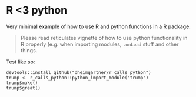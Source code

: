 # R <3 python

Very minimal example of how to use R and python functions in a R package.

> Please read reticulates vignette of how to use python functionality in R properly (e.g. when importing modules, `.onLoad` stuff and other things.

Test like so:

```
devtools::install_github("dheimgartner/r_calls_python")
trump <- r_calls_python::python_import_module("trump")
trump$make()
trump$great()
```
